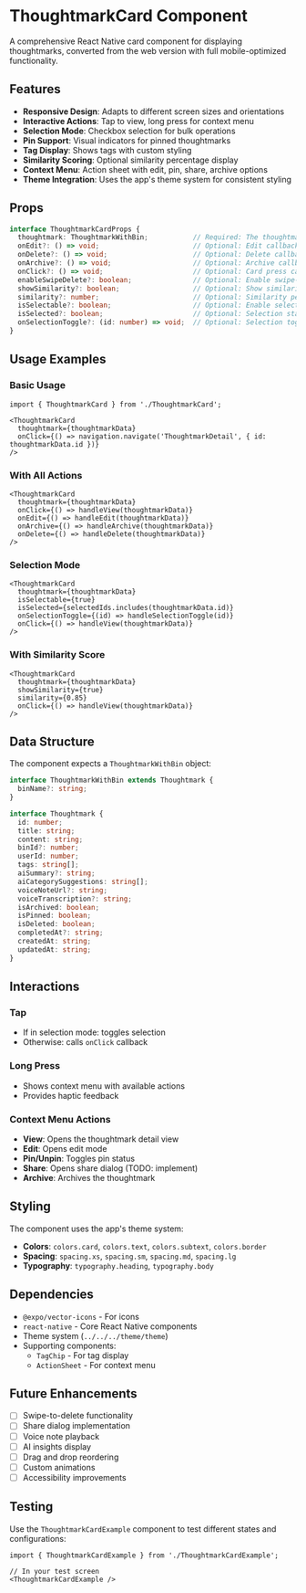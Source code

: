 # ThoughtmarkCard Component

A comprehensive React Native card component for displaying thoughtmarks, converted from the web version with full mobile-optimized functionality.

## Features

- **Responsive Design**: Adapts to different screen sizes and orientations
- **Interactive Actions**: Tap to view, long press for context menu
- **Selection Mode**: Checkbox selection for bulk operations
- **Pin Support**: Visual indicators for pinned thoughtmarks
- **Tag Display**: Shows tags with custom styling
- **Similarity Scoring**: Optional similarity percentage display
- **Context Menu**: Action sheet with edit, pin, share, archive options
- **Theme Integration**: Uses the app's theme system for consistent styling

## Props

```typescript
interface ThoughtmarkCardProps {
  thoughtmark: ThoughtmarkWithBin;           // Required: The thoughtmark data
  onEdit?: () => void;                       // Optional: Edit callback
  onDelete?: () => void;                     // Optional: Delete callback
  onArchive?: () => void;                    // Optional: Archive callback
  onClick?: () => void;                      // Optional: Card press callback
  enableSwipeDelete?: boolean;               // Optional: Enable swipe-to-delete (future)
  showSimilarity?: boolean;                  // Optional: Show similarity score
  similarity?: number;                       // Optional: Similarity percentage (0-1)
  isSelectable?: boolean;                    // Optional: Enable selection mode
  isSelected?: boolean;                      // Optional: Selection state
  onSelectionToggle?: (id: number) => void;  // Optional: Selection toggle callback
}
```

## Usage Examples

### Basic Usage
```tsx
import { ThoughtmarkCard } from './ThoughtmarkCard';

<ThoughtmarkCard
  thoughtmark={thoughtmarkData}
  onClick={() => navigation.navigate('ThoughtmarkDetail', { id: thoughtmarkData.id })}
/>
```

### With All Actions
```tsx
<ThoughtmarkCard
  thoughtmark={thoughtmarkData}
  onClick={() => handleView(thoughtmarkData)}
  onEdit={() => handleEdit(thoughtmarkData)}
  onArchive={() => handleArchive(thoughtmarkData)}
  onDelete={() => handleDelete(thoughtmarkData)}
/>
```

### Selection Mode
```tsx
<ThoughtmarkCard
  thoughtmark={thoughtmarkData}
  isSelectable={true}
  isSelected={selectedIds.includes(thoughtmarkData.id)}
  onSelectionToggle={(id) => handleSelectionToggle(id)}
  onClick={() => handleView(thoughtmarkData)}
/>
```

### With Similarity Score
```tsx
<ThoughtmarkCard
  thoughtmark={thoughtmarkData}
  showSimilarity={true}
  similarity={0.85}
  onClick={() => handleView(thoughtmarkData)}
/>
```

## Data Structure

The component expects a `ThoughtmarkWithBin` object:

```typescript
interface ThoughtmarkWithBin extends Thoughtmark {
  binName?: string;
}

interface Thoughtmark {
  id: number;
  title: string;
  content: string;
  binId?: number;
  userId: number;
  tags: string[];
  aiSummary?: string;
  aiCategorySuggestions: string[];
  voiceNoteUrl?: string;
  voiceTranscription?: string;
  isArchived: boolean;
  isPinned: boolean;
  isDeleted: boolean;
  completedAt?: string;
  createdAt: string;
  updatedAt: string;
}
```

## Interactions

### Tap
- If in selection mode: toggles selection
- Otherwise: calls `onClick` callback

### Long Press
- Shows context menu with available actions
- Provides haptic feedback

### Context Menu Actions
- **View**: Opens the thoughtmark detail view
- **Edit**: Opens edit mode
- **Pin/Unpin**: Toggles pin status
- **Share**: Opens share dialog (TODO: implement)
- **Archive**: Archives the thoughtmark

## Styling

The component uses the app's theme system:

- **Colors**: `colors.card`, `colors.text`, `colors.subtext`, `colors.border`
- **Spacing**: `spacing.xs`, `spacing.sm`, `spacing.md`, `spacing.lg`
- **Typography**: `typography.heading`, `typography.body`

## Dependencies

- `@expo/vector-icons` - For icons
- `react-native` - Core React Native components
- Theme system (`../../../theme/theme`)
- Supporting components:
  - `TagChip` - For tag display
  - `ActionSheet` - For context menu

## Future Enhancements

- [ ] Swipe-to-delete functionality
- [ ] Share dialog implementation
- [ ] Voice note playback
- [ ] AI insights display
- [ ] Drag and drop reordering
- [ ] Custom animations
- [ ] Accessibility improvements

## Testing

Use the `ThoughtmarkCardExample` component to test different states and configurations:

```tsx
import { ThoughtmarkCardExample } from './ThoughtmarkCardExample';

// In your test screen
<ThoughtmarkCardExample />
``` 
